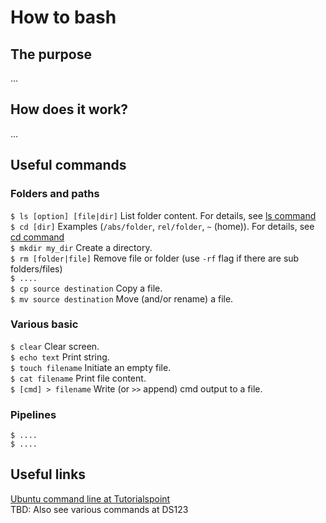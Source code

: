 # How to bash

## The purpose
...

## How does it work?
...

## Useful commands
### Folders and paths
`$ ls [option] [file|dir]` List folder content. For details, see [ls command](https://www.rapidtables.com/code/linux/ls.html)<br/>
`$ cd [dir]` Examples (`/abs/folder`, `rel/folder`, `~` (home)). For details, see [cd command](https://www.rapidtables.com/code/linux/cd.html)<br/>
`$ mkdir my_dir` Create a directory.<br/>
`$ rm [folder|file]` Remove file or folder (use `-rf` flag if there are sub folders/files)<br/>
`$ ....` <br/>
`$ cp source destination` Copy a file.<br/>
`$ mv source destination` Move (and/or rename) a file.<br/>


### Various basic
`$ clear` Clear screen.<br/>
`$ echo text` Print string.<br/>
`$ touch filename` Initiate an empty file.<br/>
`$ cat filename` Print file content.<br/>
`$ [cmd] > filename` Write (or `>>` append) cmd output to a file.<br/> 

### Pipelines
`$ ....` <br/>
`$ ....` <br/>

## Useful links
[Ubuntu command line at Tutorialspoint](https://www.tutorialspoint.com/ubuntu/ubuntu_command_line.htm)<br/>
TBD: Also see various commands at DS123
